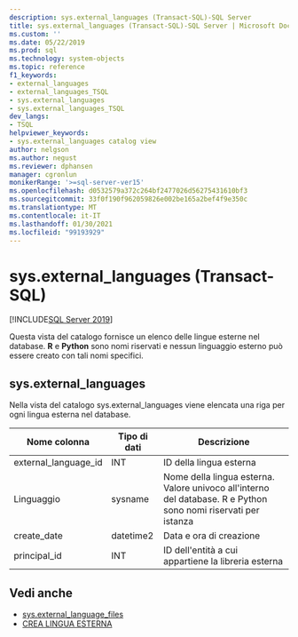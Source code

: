 ```yaml
---
description: sys.external_languages (Transact-SQL)-SQL Server
title: sys.external_languages (Transact-SQL)-SQL Server | Microsoft Docs
ms.custom: ''
ms.date: 05/22/2019
ms.prod: sql
ms.technology: system-objects
ms.topic: reference
f1_keywords:
- external_languages
- external_languages_TSQL
- sys.external_languages
- sys.external_languages_TSQL
dev_langs:
- TSQL
helpviewer_keywords:
- sys.external_languages catalog view
author: nelgson
ms.author: negust
ms.reviewer: dphansen
manager: cgronlun
monikerRange: '>=sql-server-ver15'
ms.openlocfilehash: d0532579a372c264bf2477026d56275431610bf3
ms.sourcegitcommit: 33f0f190f962059826e002be165a2bef4f9e350c
ms.translationtype: MT
ms.contentlocale: it-IT
ms.lasthandoff: 01/30/2021
ms.locfileid: "99193929"
---
```

# <a name="sysexternal_languages-transact-sql"></a>sys.external_languages (Transact-SQL)
[!INCLUDE[SQL Server 2019](../../includes/applies-to-version/sqlserver2019.md)]

Questa vista del catalogo fornisce un elenco delle lingue esterne nel database. **R** e **Python** sono nomi riservati e nessun linguaggio esterno può essere creato con tali nomi specifici.

## <a name="sysexternal_languages"></a>sys.external_languages

Nella vista del catalogo sys.external_languages viene elencata una riga per ogni lingua esterna nel database.

|Nome colonna |Tipo di dati | Descrizione|
|------|------|------|
|external_language_id |INT | ID della lingua esterna|
|Linguaggio |sysname |Nome della lingua esterna. Valore univoco all'interno del database. R e Python sono nomi riservati per istanza|
|create_date |datetime2 |Data e ora di creazione|
|principal_id |INT |ID dell'entità a cui appartiene la libreria esterna|

## <a name="see-also"></a>Vedi anche  

+ [sys.external_language_files](sys-external-language-files-transact-sql.md)  
+ [CREA LINGUA ESTERNA](../../t-sql/statements/create-external-language-transact-sql.md) 
